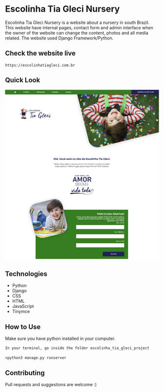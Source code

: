 # Escolinha Tia Gleci Nursery

Escolinha Tia Gleci Nursery is a website about a nursery in south Brazil. This website have internal pages, contact form and admin interface when the owner of the website can change the content, photos and all media related. The website used Django Framework/Python.

## Check the website live

```
https://escolinhatiagleci.com.br

```

## Quick Look

![Escolinha Tia Gleci cover](./main_website/static/main_website/_img/escolinha-cover.png)

## Technologies

- Python
- Django
- CSS
- HTML
- JavaScript
- Tinymce

## How to Use

Make sure you have python installed in your computer.

```
In your terminal, go inside the folder escolinha_tia_gleci_project

>python3 manage.py runserver

```

## Contributing

Pull requests and suggestions are welcome :)
